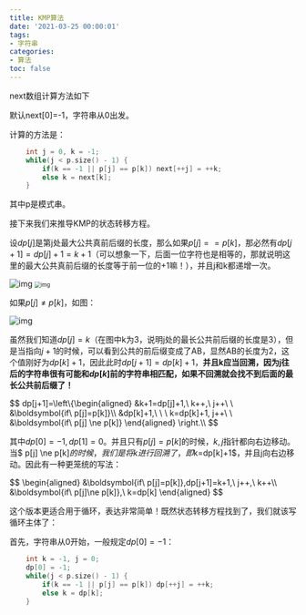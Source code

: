 ```yaml
---
title: KMP算法
date: '2021-03-25 00:00:01'
tags: 
- 字符串
categories:
- 算法
toc: false
---
```


next数组计算方法如下

默认next[0]=-1，字符串从0出发。

计算的方法是：

```cpp
    int j = 0, k = -1;
    while(j < p.size() - 1) {
        if(k == -1 || p[j] == p[k]) next[++j] = ++k;
        else k = next[k];
    }
```

其中p是模式串。

接下来我们来推导KMP的状态转移方程。

设$dp[j]$是第j处最大公共真前后缀的长度，那么如果$p[j]==p[k]$，那必然有$dp[j+1]=dp[j]+1=k+1$（可以想象一下，后面一位字符也是相等的，那就说明这里的最大公共真前后缀的长度等于前一位的+1嘛！），并且j和k都递增一次。

<img src="https://cdn.jsdelivr.net/gh/InverseDa/image@master/image/20201203201226895.png" alt="img"  />
<!--more-->
<img src="https://img-blog.csdnimg.cn/20201203201234972.png?x-oss-process=image/watermark,type_ZmFuZ3poZW5naGVpdGk,shadow_10,text_aHR0cHM6Ly9ibG9nLmNzZG4ubmV0L3dlaXhpbl81MjYyMjIwMA==,size_16,color_FFFFFF,t_70" alt="img" style="zoom:67%;" />

如果$p[j]\ne p[k]$，如图：

![img](https://cdn.jsdelivr.net/gh/InverseDa/image@master/image/20201203201247925.png)

虽然我们知道$dp[j]=k$（在图中k为3，说明j处的最长公共前后缀的长度是3），但是当指向$j+1$的时候，可以看到公共的前后缀变成了AB，显然AB的长度为2，这个值刚好为$dp[k]+1$，因此此时$dp[j+1]=dp[k]+1$，**并且k应当回溯，因为j往后的字符串很有可能和$dp[k]$前的字符串相匹配，如果不回溯就会找不到后面的最长公共前后缀了！**

<div>
$$
dp[j+1]=\left\{\begin{aligned}
&k+1=dp[j]+1,\ k++,\ j++\ \ &\boldsymbol{if\ p[j]=p[k]}\\
&dp[k]+1,\ \ \ k=dp[k]+1, j++\ \ &\boldsymbol{if\ p[j] \ne p[k]}
\end{aligned}
\right.\\
$$
<div>

其中$dp[0]=-1, dp[1]=0$。并且只有$p[j]=p[k]$的时候，$k,j$指针都向右边移动。当$ p[j] \ne p[k]$的时候，我们是将k进行回溯了，即$k=dp[k]+1$，并且j向右边移动。因此有一种更笼统的写法：

<div>
$$
\begin{aligned}
&\boldsymbol{if\ p[j]=p[k]},dp[j+1]=k+1,\ j++,\ k++\\
&\boldsymbol{if\ p[j]\ne p[k]},\ k=dp[k]
\end{aligned}
$$
<div>

这个版本更适合用于循环，表达非常简单！既然状态转移方程找到了，我们就该写循环主体了：

首先，字符串从0开始，一般规定$dp[0]=-1$：

```cpp
    int k = -1, j = 0;
    dp[0] = -1;
    while(j < p.size() - 1) {
        if(k == -1 || p[j] == p[k]) dp[++j] = ++k;
        else k = dp[k];
    }
```
